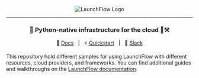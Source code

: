 <div align="center">

<img src="https://storage.googleapis.com/launchflow-public-images/launchflow-logo.png" alt="LaunchFlow Logo">
<hr>

### **🚀 Python-native infrastructure for the cloud 🚀⚒️**
📖 [Docs](https://docs.launchflow.com/) &nbsp; | &nbsp; ⚡ [Quickstart](https://docs.launchflow.com/quickstart) &nbsp; | &nbsp; 👋 [Slack](https://join.slack.com/t/launchflowusers/shared_invite/zt-27wlowsza-Uiu~8hlCGkvPINjmMiaaMQ)
</div>

This repository hold different samples for using LaunchFlow with different resources, cloud providers, and frameworks. You can find additional guides and walkthroughs on the [LaunchFlow documentation](https://docs.launchflow.com/).
